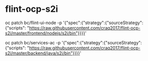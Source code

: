 # flint-ocp-s2i


oc patch bc/flint-ui-node -p '{"spec":{"strategy":{"sourceStrategy":{"scripts": "https://raw.githubusercontent.com/craq2017/flint-ocp-s2i/master/frontend/nodejs/s2i/bin"}}}}'

oc patch bc/services-ac -p '{"spec":{"strategy":{"sourceStrategy":{"scripts": "https://raw.githubusercontent.com/craq2017/flint-ocp-s2i/master/backend/java/s2i/bin"}}}}'
